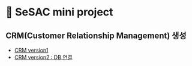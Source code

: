 # 🌱 SeSAC mini project

## CRM(Customer Relationship Management) 생성

- [CRM version1](https://github.com/Minjoo522/CRM/tree/main/CRM_v1)
- [CRM version2 : DB 연결](https://github.com/Minjoo522/CRM/tree/main/CRM_v2)
